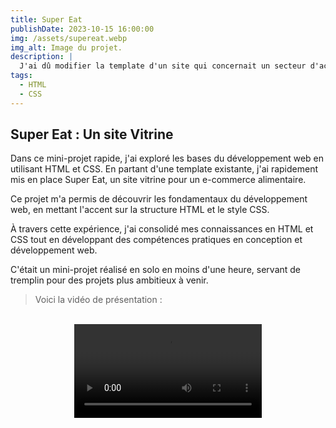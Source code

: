 ```yaml
---
title: Super Eat
publishDate: 2023-10-15 16:00:00
img: /assets/supereat.webp
img_alt: Image du projet.
description: |
  J'ai dû modifier la template d'un site qui concernait un secteur d'activité précis en un site qui concernait la nourriture.
tags:
  - HTML
  - CSS
---
```

## Super Eat : Un site Vitrine

Dans ce mini-projet rapide, j'ai exploré les bases du développement web en utilisant HTML et CSS. En partant d'une template existante, j'ai rapidement mis en place Super Eat, un site vitrine pour un e-commerce alimentaire.

Ce projet m'a permis de découvrir les fondamentaux du développement web, en mettant l'accent sur la structure HTML et le style CSS.

À travers cette expérience, j'ai consolidé mes connaissances en HTML et CSS tout en développant des compétences pratiques en conception et développement web. 

C'était un mini-projet réalisé en solo en moins d'une heure, servant de tremplin pour des projets plus ambitieux à venir.

> Voici la vidéo de présentation :
<p> <p>
<br>


<video controls style="display: block; margin: 0 auto; max-width: 100%;">
  <source src="/assets/super-eat-video.mp4" type="video/mp4">
  Your browser does not support the video tag.
</video>
